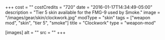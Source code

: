 +++
cost = ""
costCredits = "720"
date = "2016-01-17T14:34:49-05:00"
description = "Tier 5 skin available for the FMG-9 used by Smoke."
image = "/images/gear/skin/clockwork.jpg"
modType = "skin"
tags = ["weapon mod", "skin", "tier 5", "smoke"]
title = "Clockwork"
type = "weapon-mod"

[images]
  alt = ""
  src = ""
+++

